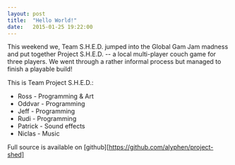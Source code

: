 ```yaml
---
layout: post
title:  "Hello World!"
date:   2015-01-25 19:22:00
---
```

This weekend we, Team S.H.E.D. jumped into the Global Gam Jam madness and put together Project S.H.E.D. -- a local multi-player couch game for three players.  We went through a rather informal process but managed to finish a playable build!

This is Team Project S.H.E.D.:

 * Ross - Programming & Art
 * Oddvar - Programming
 * Jeff - Programming
 * Rudi - Programming
 * Patrick - Sound effects
 * Niclas - Music

Full source is available on [github][https://github.com/alyphen/project-shed]
